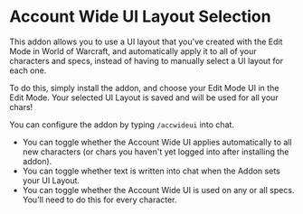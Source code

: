 # Account Wide UI Layout Selection

This addon allows you to use a UI layout that you've created with the Edit Mode in World of Warcraft, and automatically apply it to all of your characters and specs, instead of having to manually select a UI layout for each one.

To do this, simply install the addon, and choose your Edit Mode UI in the Edit Mode. Your selected UI Layout is saved and will be used for all your chars!

You can configure the addon by typing `/accwideui` into chat.

<ul>
<li>You can toggle whether the Account Wide UI applies automatically to all new characters (or chars you haven't yet logged into after installing the addon).</li>
<li>You can toggle whether text is written into chat when the Addon sets your UI Layout.</li>
<li>You can toggle whether the Account Wide UI is used on any or all specs. You'll need to do this for every character.</li>
</ul>
